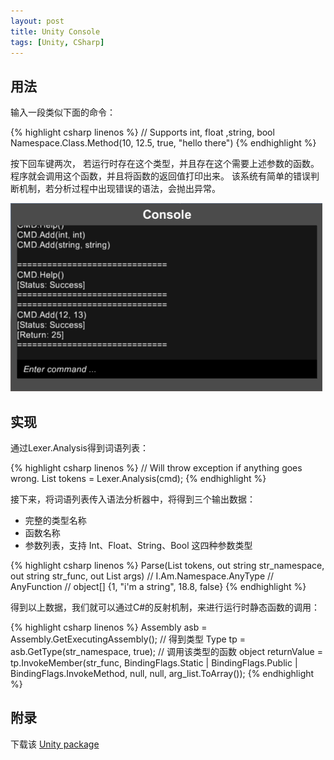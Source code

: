 ```yaml
---
layout: post
title: Unity Console
tags: [Unity, CSharp]
---
```


## 用法

输入一段类似下面的命令：

{% highlight csharp linenos %}
// Supports int, float ,string, bool
Namespace.Class.Method(10, 12.5, true, "hello there")
{% endhighlight %}

按下回车键两次，
若运行时存在这个类型，并且存在这个需要上述参数的函数。
程序就会调用这个函数，并且将函数的返回值打印出来。
该系统有简单的错误判断机制，若分析过程中出现错误的语法，会抛出异常。

![screenshot](/public/content/2015-06-20/console.png)

## 实现

通过Lexer.Analysis得到词语列表：

{% highlight csharp linenos %}
// Will throw exception if anything goes wrong.
List<Token> tokens = Lexer.Analysis(cmd);
{% endhighlight %}

接下来，将词语列表传入语法分析器中，将得到三个输出数据：
- 完整的类型名称
- 函数名称
- 参数列表，支持 Int、Float、String、Bool 这四种参数类型

{% highlight csharp linenos %}
Parse(List<Token> tokens, out string str_namespace, out string str_func, out List<object> args)
// I.Am.Namespace.AnyType
// AnyFunction
// object[] {1, "i'm a string", 18.8, false}
{% endhighlight %}

得到以上数据，我们就可以通过C#的反射机制，来进行运行时静态函数的调用：

{% highlight csharp linenos %}
Assembly asb = Assembly.GetExecutingAssembly();
// 得到类型
Type tp = asb.GetType(str_namespace, true);
// 调用该类型的函数
object returnValue = tp.InvokeMember(str_func, BindingFlags.Static | BindingFlags.Public | BindingFlags.InvokeMethod, null, null, arg_list.ToArray());
{% endhighlight %}

## 附录

下载该 [Unity package](/public/content/2015-06-20/sindney.console.unitypackage)
